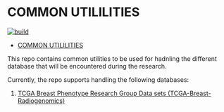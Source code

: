 # COMMON UTILILITIES
[![build](https://github.com/ohaddoron/common/actions/workflows/python-package.yml/badge.svg)](https://github.com/ohaddoron/common/actions/workflows/python-package.yml)
- [COMMON UTILILITIES](#common-utililities)

This repo contains common utilities to be used for hadnling the different database that will be encountered during the research.

Currently, the repo supports handling the following databases:

1. [TCGA Breast Phenotype Research Group Data sets (TCGA-Breast-Radiogenomics)](https://wiki.cancerimagingarchive.net/pages/viewpage.action?pageId=19039112) 
